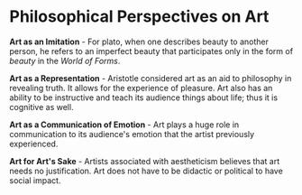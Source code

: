 # Philosophical Perspectives on Art
**Art as an Imitation** - For plato, when one describes beauty to another person, he refers to an imperfect beauty that participates only in the form of *beauty* in the *World of Forms*.

**Art as a Representation** - Aristotle considered art as an aid to philosophy in revealing truth. It allows for the experience of pleasure. Art also has an ability to be instructive and teach its audience things about life; thus it is cognitive as well.

**Art as a Communication of Emotion** -  Art plays a huge role in communication to its audience's emotion that the artist previously experienced.

**Art for Art's Sake** - Artists associated with aestheticism believes that art needs no justification. Art does not have to be didactic or political to have social impact.
